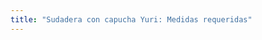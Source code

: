 ```yaml
---
title: "Sudadera con capucha Yuri: Medidas requeridas"
---
```


<DesignMeasurements design='yuri' />
